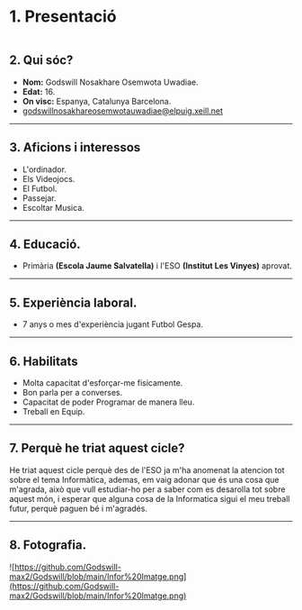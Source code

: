 # 1. Presentació

```dhdhdhsd

```

## 2. Qui sóc?
* **Nom:** Godswill Nosakhare Osemwota Uwadiae.
* **Edat:** 16.
* **On visc:** Espanya, Catalunya Barcelona.
* godswillnosakhareosemwotauwadiae@elpuig.xeill.net

_________________________________________________________________________________

## 3. Aficions i interessos
* L'ordinador.
* Els Videojocs.
* El Futbol.
* Passejar.
* Escoltar Musica.

_________________________________________________________________________________

## 4. Educació.
* Primària **(Escola Jaume Salvatella)** i l'ESO **(Institut Les Vinyes)** aprovat.

_________________________________________________________________________________

## 5. Experiència laboral.
* 7 anys o mes d'experiència jugant Futbol Gespa.

_________________________________________________________________________________

## 6. Habilitats
* Molta capacitat d'esforçar-me fisicamente.
* Bon parla per a converses.
* Capacitat de poder Programar de manera lleu.
* Treball en Equip.

_________________________________________________________________________________

## 7. Perquè he triat aquest cicle?
He triat aquest cicle perquè des de l'ESO ja m'ha anomenat la atencion tot sobre el tema Informàtica, ademas, em vaig adonar que és una cosa que m'agrada, això que vull estudiar-ho per a saber com es desarolla tot sobre aquest món, i esperar que alguna cosa de la Informatica sigui el meu treball futur, perquè paguen bé i m'agradés.

_________________________________________________________________________________

## 8. Fotografia.
![https://github.com/Godswill-max2/Godswill/blob/main/Infor%20Imatge.png](https://github.com/Godswill-max2/Godswill/blob/main/Infor%20Imatge.png) 


